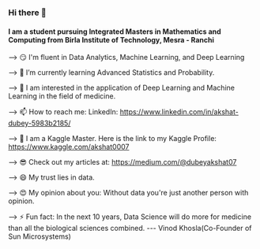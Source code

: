### Hi there 👋


#### I am a student pursuing Integrated Masters in Mathematics and Computing from Birla Institute of Technology, Mesra - Ranchi

--> 😏 I'm fluent in Data Analytics, Machine Learning, and Deep Learning

--> 🌱 I’m currently learning Advanced Statistics and Probability.

--> 🧐 I am interested in the application of Deep Learning and Machine Learning in the field of medicine.

--> 📫 How to reach me: LinkedIn: https://www.linkedin.com/in/akshat-dubey-5983b2185/

--> 🤯 I am a Kaggle Master. Here is the link to my Kaggle Profile: https://www.kaggle.com/akshat0007

--> 😎 Check out my articles at: https://medium.com/@dubeyakshat07

--> 😄 My trust lies in data.

--> 😍 My opinion about you: Without data you're just another person with opinion.

--> ⚡ Fun fact: In the next 10 years, Data Science will do more for medicine than all the biological sciences combined. --- Vinod Khosla(Co-Founder of Sun Microsystems) 

